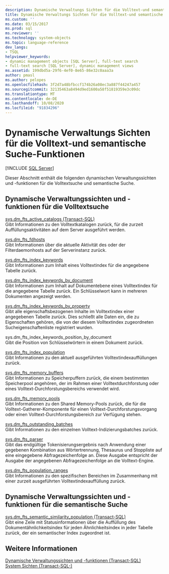 ```yaml
---
description: Dynamische Verwaltungs Sichten für die Volltext-und semantische Suche-Funktionen
title: Dynamische Verwaltungs Sichten für die Volltext-und semantische Suche-Funktionen | Microsoft-Dokumentation
ms.custom: ''
ms.date: 03/15/2017
ms.prod: sql
ms.reviewer: ''
ms.technology: system-objects
ms.topic: language-reference
dev_langs:
- TSQL
helpviewer_keywords:
- dynamic management objects [SQL Server], full-text search
- full-text search [SQL Server], dynamic management views
ms.assetid: 199dbd5a-29f6-4ef0-8e65-86e32c0aaa3a
author: pmasl
ms.author: pelopes
ms.openlocfilehash: 3f2d7a48bfbccf174b26a08ec3a887f44247a457
ms.sourcegitcommit: 32135463a8494d9ed1600a58f51819359e3c09dc
ms.translationtype: MT
ms.contentlocale: de-DE
ms.lasthandoff: 10/08/2020
ms.locfileid: "91834296"
---
```

# <a name="full-text-and-semantic-search-dynamic-management-views---functions"></a>Dynamische Verwaltungs Sichten für die Volltext-und semantische Suche-Funktionen
[!INCLUDE [SQL Server](../../includes/applies-to-version/sqlserver.md)]

  Dieser Abschnitt enthält die folgenden dynamischen Verwaltungssichten und -funktionen für die Volltextsuche und semantische Suche.  
  
## <a name="full-text-search-dynamic-management-views-and-functions"></a>Dynamische Verwaltungssichten und -funktionen für die Volltextsuche  
 [sys.dm_fts_active_catalogs &#40;Transact-SQL&#41;](../../relational-databases/system-dynamic-management-views/sys-dm-fts-active-catalogs-transact-sql.md)  
 Gibt Informationen zu den Volltextkatalogen zurück, für die zurzeit Auffüllungsaktivitäten auf dem Server ausgeführt werden.  
  
 [sys.dm_fts_fdhosts](../../relational-databases/system-dynamic-management-views/sys-dm-fts-fdhosts-transact-sql.md)  
 Gibt Informationen über die aktuelle Aktivität des oder der Filterdaemonhosts auf der Serverinstanz zurück.  
  
 [sys.dm_fts_index_keywords](../../relational-databases/system-dynamic-management-views/sys-dm-fts-index-keywords-transact-sql.md)  
 Gibt Informationen zum Inhalt eines Volltextindex für die angegebene Tabelle zurück.  
  
 [sys.dm_fts_index_keywords_by_document](../../relational-databases/system-dynamic-management-views/sys-dm-fts-index-keywords-by-document-transact-sql.md)  
 Gibt Informationen zum Inhalt auf Dokumentebene eines Volltextindex für die angegebene Tabelle zurück. Ein Schlüsselwort kann in mehreren Dokumenten angezeigt werden.  
  
 [sys.dm_fts_index_keywords_by_property](../../relational-databases/system-dynamic-management-views/sys-dm-fts-index-keywords-by-property-transact-sql.md)  
 Gibt alle eigenschaftsbezogenen Inhalte im Volltextindex einer angegebenen Tabelle zurück. Dies schließt alle Daten ein, die zu Eigenschaften gehören, die von der diesem Volltextindex zugeordneten Sucheigenschaftenliste registriert wurden.  
  
 sys.dm_fts_index_keywords_position_by_document  
 Gibt die Position von Schlüsselwörtern in einem Dokument zurück.  
  
 [sys.dm_fts_index_population](../../relational-databases/system-dynamic-management-views/sys-dm-fts-index-population-transact-sql.md)  
 Gibt Informationen zu den aktuell ausgeführten Volltextindexauffüllungen zurück.  
  
 [sys.dm_fts_memory_buffers](../../relational-databases/system-dynamic-management-views/sys-dm-fts-memory-buffers-transact-sql.md)  
 Gibt Informationen zu Speicherpuffern zurück, die einem bestimmten Speicherpool angehören, der im Rahmen einer Volltextdurchforstung oder eines Volltext-Durchforstungsbereichs verwendet wird.  
  
 [sys.dm_fts_memory_pools](../../relational-databases/system-dynamic-management-views/sys-dm-fts-memory-pools-transact-sql.md)  
 Gibt Informationen zu den Shared Memory-Pools zurück, die für die Volltext-Gatherer-Komponente für einen Volltext-Durchforstungsvorgang oder einen Volltext-Durchforstungsbereich zur Verfügung stehen.  
  
 [sys.dm_fts_outstanding_batches](../../relational-databases/system-dynamic-management-views/sys-dm-fts-outstanding-batches-transact-sql.md)  
 Gibt Informationen zu den einzelnen Volltext-Indizierungsbatches zurück.  
  
 [sys.dm_fts_parser](../../relational-databases/system-dynamic-management-views/sys-dm-fts-parser-transact-sql.md)  
 Gibt das endgültige Tokenisierungsergebnis nach Anwendung einer gegebenen Kombination aus Wörtertrennung, Thesaurus und Stoppliste auf eine eingegebene Abfragezeichenfolge an. Diese Ausgabe entspricht der Ausgabe der angegebenen Abfragezeichenfolge an die Volltext-Engine.  
  
 [sys.dm_fts_population_ranges](../../relational-databases/system-dynamic-management-views/sys-dm-fts-population-ranges-transact-sql.md)  
 Gibt Informationen zu den spezifischen Bereichen im Zusammenhang mit einer zurzeit ausgeführten Volltextindexauffüllung zurück.  
  
## <a name="semantic-search-dynamic-management-views-and-functions"></a>Dynamische Verwaltungssichten und -funktionen für die semantische Suche  
 [sys.dm_fts_semantic_similarity_population &#40;Transact-SQL&#41;](../../relational-databases/system-dynamic-management-views/sys-dm-fts-semantic-similarity-population-transact-sql.md)  
 Gibt eine Zeile mit Statusinformationen über die Auffüllung des Dokumentähnlichkeitsindex für jeden Ähnlichkeitsindex in jeder Tabelle zurück, der ein semantischer Index zugeordnet ist.  
  
## <a name="see-also"></a>Weitere Informationen  
 [Dynamische Verwaltungssichten und -funktionen &#40;Transact-SQL&#41;](~/relational-databases/system-dynamic-management-views/system-dynamic-management-views.md)   
 [System Sichten &#40;Transact-SQL-&#41;](../../t-sql/language-reference.md)  
  
